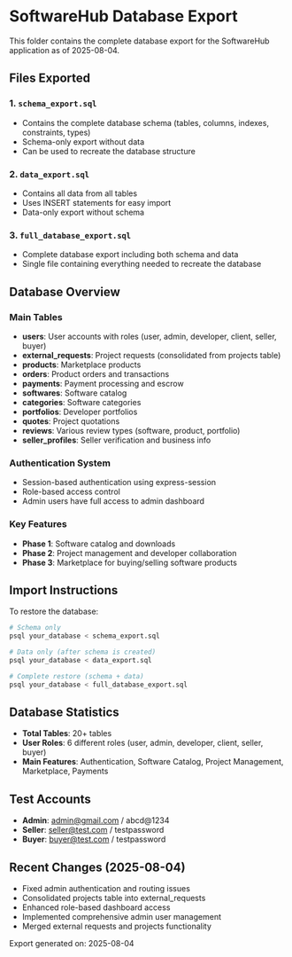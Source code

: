 # SoftwareHub Database Export

This folder contains the complete database export for the SoftwareHub application as of 2025-08-04.

## Files Exported

### 1. `schema_export.sql`
- Contains the complete database schema (tables, columns, indexes, constraints, types)
- Schema-only export without data
- Can be used to recreate the database structure

### 2. `data_export.sql`  
- Contains all data from all tables
- Uses INSERT statements for easy import
- Data-only export without schema

### 3. `full_database_export.sql`
- Complete database export including both schema and data
- Single file containing everything needed to recreate the database

## Database Overview

### Main Tables
- **users**: User accounts with roles (user, admin, developer, client, seller, buyer)
- **external_requests**: Project requests (consolidated from projects table)
- **products**: Marketplace products
- **orders**: Product orders and transactions
- **payments**: Payment processing and escrow
- **softwares**: Software catalog
- **categories**: Software categories
- **portfolios**: Developer portfolios
- **quotes**: Project quotations
- **reviews**: Various review types (software, product, portfolio)
- **seller_profiles**: Seller verification and business info

### Authentication System
- Session-based authentication using express-session
- Role-based access control
- Admin users have full access to admin dashboard

### Key Features
- **Phase 1**: Software catalog and downloads
- **Phase 2**: Project management and developer collaboration  
- **Phase 3**: Marketplace for buying/selling software products

## Import Instructions

To restore the database:

```bash
# Schema only
psql your_database < schema_export.sql

# Data only (after schema is created)
psql your_database < data_export.sql

# Complete restore (schema + data)
psql your_database < full_database_export.sql
```

## Database Statistics
- **Total Tables**: 20+ tables
- **User Roles**: 6 different roles (user, admin, developer, client, seller, buyer)
- **Main Features**: Authentication, Software Catalog, Project Management, Marketplace, Payments

## Test Accounts
- **Admin**: admin@gmail.com / abcd@1234
- **Seller**: seller@test.com / testpassword  
- **Buyer**: buyer@test.com / testpassword

## Recent Changes (2025-08-04)
- Fixed admin authentication and routing issues
- Consolidated projects table into external_requests
- Enhanced role-based dashboard access
- Implemented comprehensive admin user management
- Merged external requests and projects functionality

Export generated on: 2025-08-04